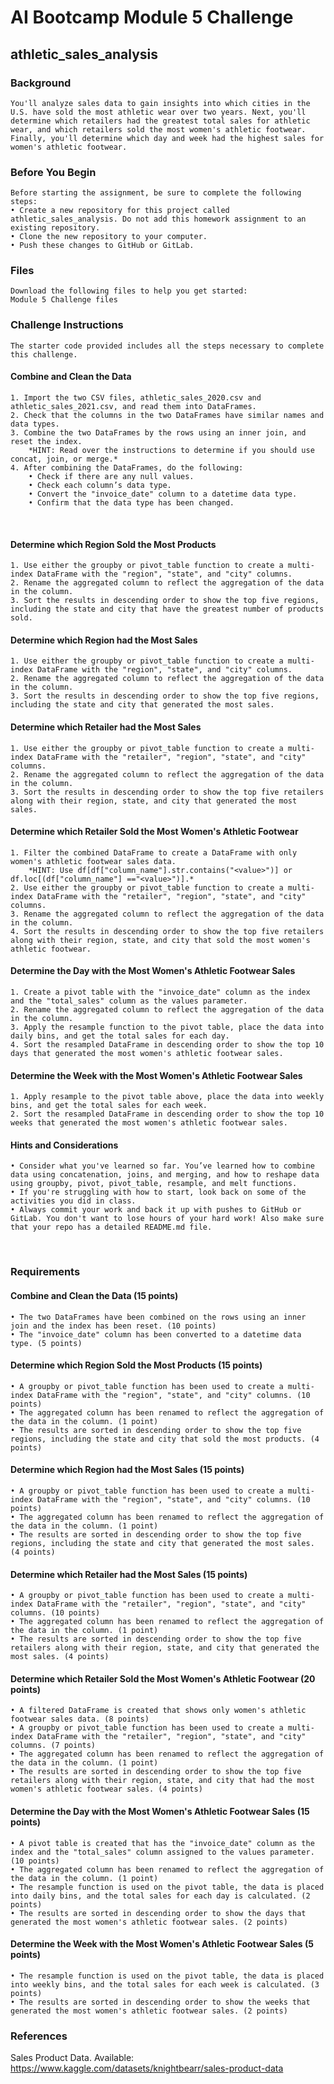 
# AI Bootcamp Module 5 Challenge
## athletic_sales_analysis

### Background

    You'll analyze sales data to gain insights into which cities in the U.S. have sold the most athletic wear over two years. Next, you'll determine which retailers had the greatest total sales for athletic wear, and which retailers sold the most women's athletic footwear. Finally, you'll determine which day and week had the highest sales for women's athletic footwear.


### Before You Begin
    Before starting the assignment, be sure to complete the following steps:
    • Create a new repository for this project called athletic_sales_analysis. Do not add this homework assignment to an existing repository.
    • Clone the new repository to your computer.
    • Push these changes to GitHub or GitLab.

### Files
    Download the following files to help you get started:
    Module 5 Challenge files

### Challenge Instructions
    The starter code provided includes all the steps necessary to complete this challenge.

#### Combine and Clean the Data
    1. Import the two CSV files, athletic_sales_2020.csv and athletic_sales_2021.csv, and read them into DataFrames.
    2. Check that the columns in the two DataFrames have similar names and data types.
    3. Combine the two DataFrames by the rows using an inner join, and reset the index.
        *HINT: Read over the instructions to determine if you should use concat, join, or merge.*
    4. After combining the DataFrames, do the following:
        • Check if there are any null values.
        • Check each column’s data type.
        • Convert the "invoice_date" column to a datetime data type.
        • Confirm that the data type has been changed.
 
#### Determine which Region Sold the Most Products
    1. Use either the groupby or pivot_table function to create a multi-index DataFrame with the "region", "state", and "city" columns.
    2. Rename the aggregated column to reflect the aggregation of the data in the column.
    3. Sort the results in descending order to show the top five regions, including the state and city that have the greatest number of products sold.
 
#### Determine which Region had the Most Sales
    1. Use either the groupby or pivot_table function to create a multi-index DataFrame with the "region", "state", and "city" columns.
    2. Rename the aggregated column to reflect the aggregation of the data in the column.
    3. Sort the results in descending order to show the top five regions, including the state and city that generated the most sales. 
     
#### Determine which Retailer had the Most Sales
    1. Use either the groupby or pivot_table function to create a multi-index DataFrame with the "retailer", "region", "state", and "city" columns.
    2. Rename the aggregated column to reflect the aggregation of the data in the column.
    3. Sort the results in descending order to show the top five retailers along with their region, state, and city that generated the most sales.
 
#### Determine which Retailer Sold the Most Women's Athletic Footwear
    1. Filter the combined DataFrame to create a DataFrame with only women's athletic footwear sales data.
        *HINT: Use df[df["column_name"].str.contains("<value>")] or df.loc[(df["column_name"] =="<value>")].*
    2. Use either the groupby or pivot_table function to create a multi-index DataFrame with the "retailer", "region", "state", and "city" columns.
    3. Rename the aggregated column to reflect the aggregation of the data in the column.
    4. Sort the results in descending order to show the top five retailers along with their region, state, and city that sold the most women's athletic footwear.
 
#### Determine the Day with the Most Women's Athletic Footwear Sales
    1. Create a pivot table with the "invoice_date" column as the index and the "total_sales" column as the values parameter.
    2. Rename the aggregated column to reflect the aggregation of the data in the column.
    3. Apply the resample function to the pivot table, place the data into daily bins, and get the total sales for each day.
    4. Sort the resampled DataFrame in descending order to show the top 10 days that generated the most women's athletic footwear sales.
 
#### Determine the Week with the Most Women's Athletic Footwear Sales
    1. Apply resample to the pivot table above, place the data into weekly bins, and get the total sales for each week.
    2. Sort the resampled DataFrame in descending order to show the top 10 weeks that generated the most women's athletic footwear sales.
 
#### Hints and Considerations
    • Consider what you've learned so far. You’ve learned how to combine data using concatenation, joins, and merging, and how to reshape data using groupby, pivot, pivot_table, resample, and melt functions.
    • If you're struggling with how to start, look back on some of the activities you did in class.
    • Always commit your work and back it up with pushes to GitHub or GitLab. You don't want to lose hours of your hard work! Also make sure that your repo has a detailed README.md file.
 
### Requirements
#### Combine and Clean the Data (15 points)
    • The two DataFrames have been combined on the rows using an inner join and the index has been reset. (10 points)
    • The "invoice_date" column has been converted to a datetime data type. (5 points)
#### Determine which Region Sold the Most Products (15 points)
    • A groupby or pivot_table function has been used to create a multi-index DataFrame with the "region", "state", and "city" columns. (10 points)
    • The aggregated column has been renamed to reflect the aggregation of the data in the column. (1 point)
    • The results are sorted in descending order to show the top five regions, including the state and city that sold the most products. (4 points)
#### Determine which Region had the Most Sales (15 points)
    • A groupby or pivot_table function has been used to create a multi-index DataFrame with the "region", "state", and "city" columns. (10 points)
    • The aggregated column has been renamed to reflect the aggregation of the data in the column. (1 point)
    • The results are sorted in descending order to show the top five regions, including the state and city that generated the most sales. (4 points)
#### Determine which Retailer had the Most Sales (15 points)
    • A groupby or pivot_table function has been used to create a multi-index DataFrame with the "retailer", "region", "state", and "city" columns. (10 points)
    • The aggregated column has been renamed to reflect the aggregation of the data in the column. (1 point)
    • The results are sorted in descending order to show the top five retailers along with their region, state, and city that generated the most sales. (4 points)
#### Determine which Retailer Sold the Most Women's Athletic Footwear (20 points)
    • A filtered DataFrame is created that shows only women's athletic footwear sales data. (8 points)
    • A groupby or pivot_table function has been used to create a multi-index DataFrame with the "retailer", "region", "state", and "city" columns. (7 points)
    • The aggregated column has been renamed to reflect the aggregation of the data in the column. (1 point)
    • The results are sorted in descending order to show the top five retailers along with their region, state, and city that had the most women's athletic footwear sales. (4 points)
#### Determine the Day with the Most Women's Athletic Footwear Sales (15 points)
    • A pivot table is created that has the "invoice_date" column as the index and the "total_sales" column assigned to the values parameter. (10 points)
    • The aggregated column has been renamed to reflect the aggregation of the data in the column. (1 point)
    • The resample function is used on the pivot table, the data is placed into daily bins, and the total sales for each day is calculated. (2 points)
    • The results are sorted in descending order to show the days that generated the most women's athletic footwear sales. (2 points)
#### Determine the Week with the Most Women's Athletic Footwear Sales (5 points)
    • The resample function is used on the pivot table, the data is placed into weekly bins, and the total sales for each week is calculated. (3 points)
    • The results are sorted in descending order to show the weeks that generated the most women's athletic footwear sales. (2 points)

### References
Sales Product Data. Available: https://www.kaggle.com/datasets/knightbearr/sales-product-data

